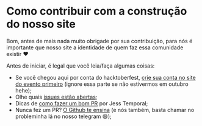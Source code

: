 # Como contribuir com a construção do nosso site

Bom, antes de mais nada muito obrigade por sua contribuição, para nós é importante que nosso site a identidade de quem faz essa comunidade existir :heart:

Antes de iniciar, é legal que você leia/faça algumas coisas:

- Se você chegou aqui por conta do hacktoberfest, [crie sua conta no site do evento primeiro](https://hacktoberfest.digitalocean.com/) (ignore essa parte se não estivermos em outubro hehe);
- Olhe quais [issues estão abertas](https://github.com/pyladiesrecife/site/issues);
- Dicas de [como fazer um bom PR](https://jtemporal.com/5-dicas-para-fazer-o-seu-pull-request-brilhar/) por Jess Temporal;
- Nunca fez um PR? [O Github te ensina](https://docs.github.com/pt/github/collaborating-with-pull-requests/proposing-changes-to-your-work-with-pull-requests/creating-a-pull-request) (e nós também, basta chamar no probleminha lá no nosso telegram :smile:);
